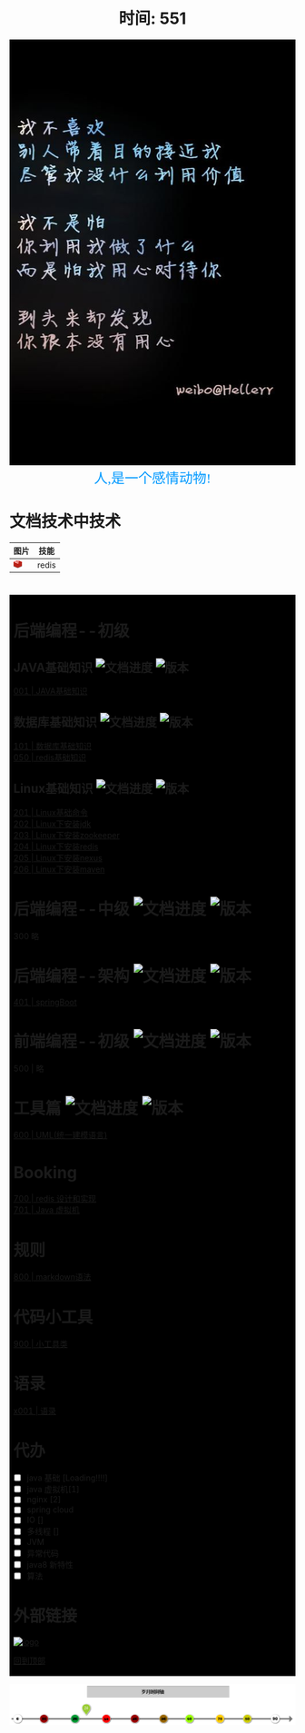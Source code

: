 <h1 align=center>时间: 551</h1>

<div align=center><img width="650" height="750" src="./pic/人心.jpg"/></div>
<div align=center><font color=#0099ff size=5  face="黑体">人,是一个感情动物!</font></div>

# 文档技术中技术
| 图片                                                        |             技能              |
| ----------------------------------------------------------- | :---------------------------: |
| <img width="15" height="15" src="./pic/redis-favicon.png"/> | <div align=left> redis </div> |

#

<table><tr><td bgcolor=black  width=1000px;>

# 后端编程--初级

## JAVA基础知识 ![文档进度](https://img.shields.io/badge/Londing-0%20-orange.svg) ![版本](https://img.shields.io/badge/version-0.0.3-green.svg)

[001 | JAVA基础知识](BasicKnowledge/index.md)

## 数据库基础知识 ![文档进度](https://img.shields.io/badge/Londing-0%20-orange.svg) ![版本](https://img.shields.io/badge/version-0.0.1-green.svg)
[101 | 数据库基础知识](DataBase/basicKnowledge.md)    
[050 | redis基础知识](redis/basicknowledge.md)

## Linux基础知识 ![文档进度](https://img.shields.io/badge/Londing-0%20-orange.svg) ![版本](https://img.shields.io/badge/version-0.0.1-green.svg)
[201 | Linux基础命令](Linux/basicKnowledge.md)  
[202 | Linux下安装jdk](Linux/install_tools/install_jdk.md)   
[203 | Linux下安装zookeeper](Linux/install_tools/install_zookeeper.md)  
[204 | Linux下安装redis](Linux/install_tools/install_redis.md)  
[205 | Linux下安装nexus](Linux/install_tools/install_nexus.md)    
[206 | Linux下安装maven](Linux/install_tools/install_maven.md)

# 后端编程--中级 ![文档进度](https://img.shields.io/badge/Londing-0%20-orange.svg) ![版本](https://img.shields.io/badge/version-0.0.1-green.svg)
 300 略

# 后端编程--架构 ![文档进度](https://img.shields.io/badge/Londing-0%20-orange.svg) ![版本](https://img.shields.io/badge/version-0.0.1-green.svg)
[401 | springBoot](MicroService/springBoot.md)

# 前端编程--初级 ![文档进度](https://img.shields.io/badge/Londing-0%20-orange.svg) ![版本](https://img.shields.io/badge/version-0.0.1-green.svg)
 500 | 略

# 工具篇 ![文档进度](https://img.shields.io/badge/Londing-0%20-orange.svg) ![版本](https://img.shields.io/badge/version-0.0.1-green.svg)
 [600 | UML(统一建模语言)](Tools/uml/index.md)

# Booking 
[700 | redis 设计和实现](Book/redis设计和实现/index.md)    
[701 | Java  虚拟机 ](Book/java虚拟机/index.md)


# 规则
[800 | markdown语法](markdown.md)

# 代码小工具
[900 | 小工具类](java/smallstongclass/index.md)

# 语录
[x001 | 语录](quotations/index.md)

# 代办
- [ ] java 基础 [Loading!!!!]
- [ ] java 虚拟机[1]
- [ ] nginx [2]
- [ ] spring cloud
- [ ] IO []
- [ ] 多线程 []
- [ ] JVM
- [ ] 异常代码
- [ ] java8 新特性
- [ ] 算法
# 外部链接
[![logo](https://cdn2.jianshu.io/favicon.ico)](https://www.jianshu.com/)

[回到顶部](#后端编程--初级)



</td></tr></table>

![avatar](./pic/岁月时间轴.png)
